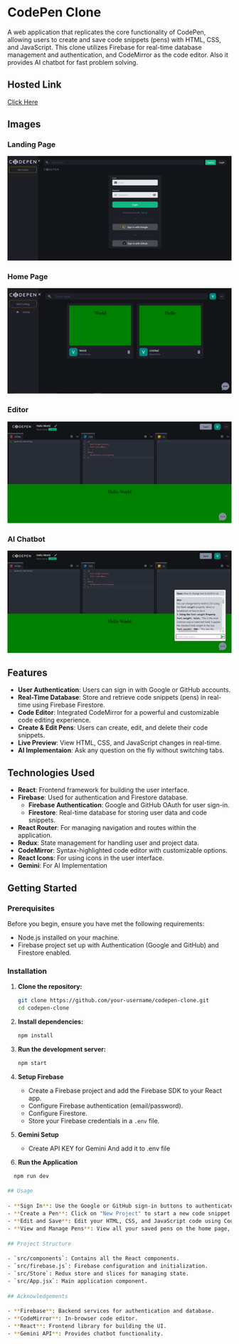 # CodePen Clone

A web application that replicates the core functionality of CodePen, allowing users to create and save code snippets (pens) with HTML, CSS, and JavaScript. This clone utilizes Firebase for real-time database management and authentication, and CodeMirror as the code editor. Also it provides AI chatbot for fast problem solving.

## Hosted Link

[Click Here]()

## Images

### Landing Page

![Landing Page](https://github.com/varunarora137/codepen-clone/blob/main/src/imgs-for-readme/main.png)

### Home Page

![Home Page](https://github.com/varunarora137/codepen-clone/blob/main/src/imgs-for-readme/projects.png)

### Editor

![Editor](https://github.com/varunarora137/codepen-clone/blob/main/src/imgs-for-readme/code.png)

### AI Chatbot

![AI](https://github.com/varunarora137/codepen-clone/blob/main/src/imgs-for-readme/ai.png)

## Features

- **User Authentication**: Users can sign in with Google or GitHub accounts.
- **Real-Time Database**: Store and retrieve code snippets (pens) in real-time using Firebase Firestore.
- **Code Editor**: Integrated CodeMirror for a powerful and customizable code editing experience.
- **Create & Edit Pens**: Users can create, edit, and delete their code snippets.
- **Live Preview**: View HTML, CSS, and JavaScript changes in real-time.
- **AI Implementaion**: Ask any question on the fly without switching tabs.

## Technologies Used

- **React**: Frontend framework for building the user interface.
- **Firebase**: Used for authentication and Firestore database.
  - **Firebase Authentication**: Google and GitHub OAuth for user sign-in.
  - **Firestore**: Real-time database for storing user data and code snippets.
- **React Router**: For managing navigation and routes within the application.
- **Redux**: State management for handling user and project data.
- **CodeMirror**: Syntax-highlighted code editor with customizable options.
- **React Icons**: For using icons in the user interface.
- **Gemini**: For AI Implementation

## Getting Started

### Prerequisites

Before you begin, ensure you have met the following requirements:

- Node.js installed on your machine.
- Firebase project set up with Authentication (Google and GitHub) and Firestore enabled.

### Installation

1. **Clone the repository:**

   ```bash
   git clone https://github.com/your-username/codepen-clone.git
   cd codepen-clone

   ```

2. **Install dependencies:**

   ```sh
   npm install
   ```

3. **Run the development server:**

   ```sh
   npm start
   ```

4. **Setup Firebase**

   - Create a Firebase project and add the Firebase SDK to your React app.
   - Configure Firebase authentication (email/password).
   - Configure Firestore.
   - Store your Firebase credentials in a `.env` file.

5. **Gemini Setup**

   - Create API KEY for Gemini And add it to .env file

6. **Run the Application**

```sh
  npm run dev

## Usage

- **Sign In**: Use the Google or GitHub sign-in buttons to authenticate.
- **Create a Pen**: Click on "New Project" to start a new code snippet.
- **Edit and Save**: Edit your HTML, CSS, and JavaScript code using CodeMirror. Save your changes to the Firebase Firestore.
- **View and Manage Pens**: View all your saved pens on the home page, and click on any pen to edit or delete it.

## Project Structure

- `src/components`: Contains all the React components.
- `src/firebase.js`: Firebase configuration and initialization.
- `src/Store`: Redux store and slices for managing state.
- `src/App.jsx`: Main application component.

## Acknowledgements

- **Firebase**: Backend services for authentication and database.
- **CodeMirror**: In-browser code editor.
- **React**: Frontend library for building the UI.
- **Gemini API**: Provides chatbot functionality.
```
